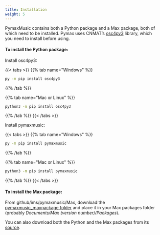 ```yaml
---
title: Installation
weight: 5
---
```


PymaxMusic contains both a Python package and a Max package, both of which need to be installed. Pymax uses CNMAT’s [osc4py3](https://pypi.org/project/osc4py3/) library, which you need to install before using.  

#### To install the Python package:

Install osc4py3:

{{< tabs >}}
{{% tab name="Windows" %}}
```Bash
py -m pip install osc4py3
```
{{% /tab %}}

{{% tab name="Mac or Linux" %}}
```Bash
python3 -m pip install osc4py3
```
{{% /tab %}}
{{< /tabs >}}

Install pymaxmusic:

{{< tabs >}}
{{% tab name="Windows" %}}
```Bash
py -m pip install pymaxmusic
```
{{% /tab %}}

{{% tab name="Mac or Linux" %}}
```Bash
python3 -m pip install pymaxmusic
```
{{% /tab %}}
{{< /tabs >}}

#### To install the Max package:

From github/ims/pymaxmusic/Max, download the [pymaxmusic_maxpackage folder](https://github.com/danielims/pymaxmusic/tree/master/maxmsp) and place it in your Max packages folder (probably _Documents/Max (version number)/Packages_).


You can also download both the Python and the Max packages from its [source](https://github.com/danielims/pymaxmusic).
